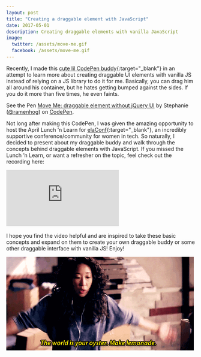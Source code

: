 ```yaml
---
layout: post
title: "Creating a draggable element with JavaScript"
date: 2017-05-01
description: Creating draggable elements with vanilla JavaScript
image: 
  twitter: /assets/move-me.gif
  facebook: /assets/move-me.gif
---
```


Recently, I made this [cute lil CodePen buddy](http://codepen.io/ramenhog/pen/gmGzRQ){:target="_blank"} in an attempt to learn more about creating draggable UI elements with vanilla JS instead of relying on a JS library to do it for me. Basically, you can drag him all around his container, but he hates getting bumped against the sides. If you do it more than five times, he even faints.

<!--more-->

<p data-height="471" data-theme-id="28475" data-slug-hash="gmGzRQ" data-default-tab="result" data-user="ramenhog" data-embed-version="2" data-pen-title="Move Me: draggable element without jQuery UI" class="codepen">See the Pen <a href="http://codepen.io/ramenhog/pen/gmGzRQ/">Move Me: draggable element without jQuery UI</a> by Stephanie (<a href="http://codepen.io/ramenhog">@ramenhog</a>) on <a href="http://codepen.io">CodePen</a>.</p>
<script async src="https://production-assets.codepen.io/assets/embed/ei.js"></script>

Not long after making this CodePen, I was given the amazing opportunity to host the April Lunch &#8217;n Learn for [elaConf](https://twitter.com/elaconf){:target="_blank"}, an incredibly supportive conference/community for women in tech. So naturally, I decided to present about my draggable buddy and walk through the concepts behind draggable elements with JavaScript. If you missed the Lunch &#8217;n Learn, or want a refresher on the topic, feel check out the recording here:

<div class="post__video">
  <iframe src="https://www.youtube.com/embed/pIsvIQjB7EY" frameborder="0" allowfullscreen></iframe>
</div>

I hope you find the video helpful and are inspired to take these basic concepts and expand on them to create your own draggable buddy or some other draggable interface with vanilla JS! Enjoy!

<img src="/assets/world-is-your-oyster.gif" alt="The world is your oyster" class="image image--small" />
